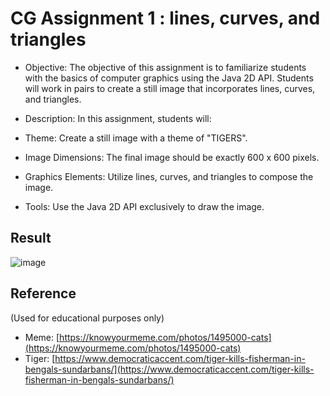 # CG Assignment 1 : lines, curves, and triangles

- Objective:
The objective of this assignment is to familiarize students with the basics of computer graphics using the Java 2D API. Students will work in pairs to create a still image that incorporates lines, curves, and triangles.

- Description:
In this assignment, students will:

- Theme: Create a still image with a theme of "TIGERS".
- Image Dimensions: The final image should be exactly 600 x 600 pixels.
- Graphics Elements: Utilize lines, curves, and triangles to compose the image.
- Tools: Use the Java 2D API exclusively to draw the image.

## Result

![image](https://github.com/Buye4h/cg-assignment1/assets/73097117/6cff3572-1667-4d1d-bcd7-b99254453b83)


## Reference
(Used for educational purposes only)
- Meme: [https://knowyourmeme.com/photos/1495000-cats](https://knowyourmeme.com/photos/1495000-cats)
- Tiger: [https://www.democraticaccent.com/tiger-kills-fisherman-in-bengals-sundarbans/](https://www.democraticaccent.com/tiger-kills-fisherman-in-bengals-sundarbans/)

